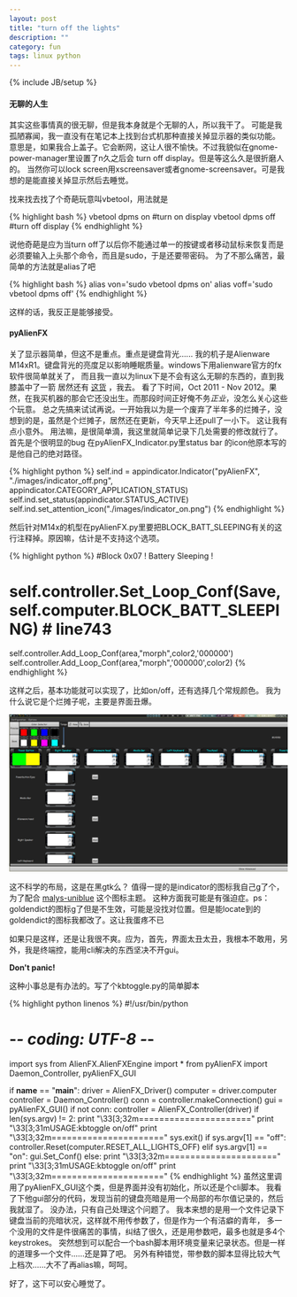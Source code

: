 ```yaml
---
layout: post
title: "turn off the lights"
description: ""
category: fun
tags: linux python
---
```

{% include JB/setup %}
#### 无聊的人生

其实这些事情真的很无聊，但是我本身就是个无聊的人，所以我干了。
可能是我孤陋寡闻，我一直没有在笔记本上找到台式机那种直接关掉显示器的类似功能。
意思是，如果我合上盖子。它会断网，这让人很不愉快。不过我貌似在gnome-power-manager里设置了n久之后会
turn off display。但是等这么久是很折磨人的。
当然你可以lock screen用xscreensaver或者gnome-screensaver。可是我想的是能直接关掉显示然后去睡觉。

找来找去找了个奇葩玩意叫vbetool，用法就是

{% highlight bash %}
vbetool dpms on #turn on display
vbetool dpms off #turn off display
{% endhighlight %}

说他奇葩是应为当turn off了以后你不能通过单一的按键或者移动鼠标来恢复而是必须要输入上头那个命令，而且是sudo，于是还要带密码。
为了不那么痛苦，最简单的方法就是alias了吧

{% highlight bash %}
alias von='sudo vbetool dpms on'
alias voff='sudo vbetool dpms off'
{% endhighlight %}

这样的话，我反正是能够接受。

#### pyAlienFX

关了显示器简单，但这不是重点。重点是键盘背光......
我的机子是Alienware M14xR1。键盘背光的亮度足以影响睡眠质量。windows下用alienware官方的fx软件很简单就关了，
而且我一直以为linux下是不会有这么无聊的东西的，直到我膝盖中了一箭
居然还有 [这货](http://code.google.com/p/pyalienfx/) ，我去。
看了下时间，Oct 2011 - Nov 2012。果然，在我买机器的那会它还没出生。而那段时间正好俺不务*正业*，没怎么关心这些个玩意。
总之先搞来试试再说。一开始我以为是一个废弃了半年多的烂摊子，没想到的是，虽然是个烂摊子，居然还在更新，今天早上还pull了一小下。
这让我有点小意外。
用法嘛，是很简单滴，我这里就简单记录下几处需要的修改就行了。
首先是个很明显的bug
在pyAlienFX_Indicator.py里status bar 的icon他原本写的是他自己的绝对路径。

{% highlight python %}
self.ind = appindicator.Indicator("pyAlienFX", "./images/indicator_off.png", appindicator.CATEGORY_APPLICATION_STATUS)
self.ind.set_status(appindicator.STATUS_ACTIVE)
self.ind.set_attention_icon("./images/indicator_on.png")
{% endhighlight %}

然后针对M14x的机型在pyAlienFX.py里要把BLOCK_BATT_SLEEPING有关的这行注释掉。原因嘛，估计是不支持这个选项。

{% highlight python %}
#Block 0x07 ! Battery Sleeping !
# self.controller.Set_Loop_Conf(Save,self.computer.BLOCK_BATT_SLEEPING) # line743
self.controller.Add_Loop_Conf(area,"morph",color2,'000000')
self.controller.Add_Loop_Conf(area,"morph",'000000',color2)
{% endhighlight %}

这样之后，基本功能就可以实现了，比如on/off，还有选择几个常规颜色。
我为什么说它是个烂摊子呢，主要是界面丑爆。

![screenshot](/assets/images/alienfx.png)

这不科学的布局，这是在黑gtk么？
值得一提的是indicator的图标我自己g了个，为了配合 [malys-uniblue](http://browse.deviantart.com/art/malys-uniblue-update-11-09-2012-298501868) 这个图标主题。
这种方面我可能是有强迫症。ps：goldendict的图标g了但是不生效，可能是没找对位置。但是能locate到的goldendict的图标我都改了。这让我蛋疼不已

如果只是这样，还是让我很不爽。应为，首先，界面太丑太丑，我根本不敢用，另外，我是终端控，能用cli解决的东西坚决不开gui。

**Don't panic!**

这种小事总是有办法的。写了个kbtoggle.py的简单脚本

{% highlight python linenos %}
#!/usr/bin/python
# -*- coding: UTF-8 -*-
import sys
from AlienFX.AlienFXEngine import *
from pyAlienFX import Daemon_Controller, pyAlienFX_GUI

if __name__ == "__main__":
    driver = AlienFX_Driver()
    computer = driver.computer
    controller = Daemon_Controller()
    conn = controller.makeConnection()
    gui = pyAlienFX_GUI()
    if not conn:
        controller = AlienFX_Controller(driver)
    if len(sys.argv) != 2:
        print "\33[3;32m======================"
        print "\33[3;31mUSAGE:kbtoggle on/off"
        print "\33[3;32m======================"
        sys.exit()
    if sys.argv[1] == "off":
        controller.Reset(computer.RESET_ALL_LIGHTS_OFF)
    elif sys.argv[1] == "on":
        gui.Set_Conf()
    else:
        print "\33[3;32m======================"
        print "\33[3;31mUSAGE:kbtoggle on/off"
        print "\33[3;32m======================"
{% endhighlight %}
虽然这里调用了pyAlienFX_GUI这个类，但是界面并没有初始化，所以还是个cli脚本。
我看了下他gui部分的代码，发现当前的键盘亮暗是用一个局部的布尔值记录的，然后我就湿了。
没办法，只有自己处理这个问题了。
我本来想的是用一个文件记录下键盘当前的亮暗状况，这样就不用传参数了，但是作为一个有洁癖的青年，
多一个没用的文件是件很痛苦的事情，纠结了很久，还是用参数吧，最多也就是多4个keystrokes。
突然想到可以配合一个bash脚本用环境变量来记录状态。但是一样的道理多一个文件......还是算了吧。
另外有种错觉，带参数的脚本显得比较大气上档次......大不了再alias嘛，呵呵。

好了，这下可以安心睡觉了。
